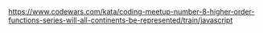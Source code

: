 https://www.codewars.com/kata/coding-meetup-number-8-higher-order-functions-series-will-all-continents-be-represented/train/javascript
